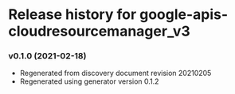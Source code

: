 # Release history for google-apis-cloudresourcemanager_v3

### v0.1.0 (2021-02-18)

* Regenerated from discovery document revision 20210205
* Regenerated using generator version 0.1.2

